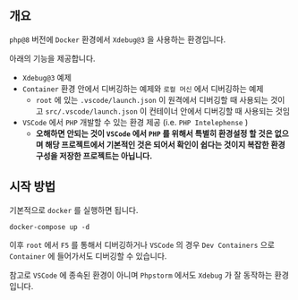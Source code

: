 ## 개요

`php@8` 버전에 `Docker` 환경에서 `Xdebug@3` 을 사용하는 환경입니다.

아래의 기능을 제공합니다.

- `Xdebug@3` 예제
- `Container` 환경 안에서 디버깅하는 예제와 `로컬 머신` 에서 디버깅하는 예제
  - `root` 에 있는 `.vscode/launch.json` 이 원격에서 디버깅할 때 사용되는 것이고 `src/.vscode/launch.json` 이 컨테이너 안에서 디버깅할 때 사용되는 것임
- `VSCode` 에서 `PHP` 개발할 수 있는 환경 제공 (i.e. `PHP Intelephense` )
  - **오해하면 안되는 것이 `VSCode` 에서 `PHP` 를 위해서 특별히 환경설정 할 것은 없으며 해당 프로젝트에서 기본적인 것은 되어서 확인이 쉽다는 것이지 복잡한 환경 구성을 저장한 프로젝트는 아닙니다.**

## 시작 방법

기본적으로 `docker` 를 실행하면 됩니다.

```shell
docker-compose up -d
```

이후 `root` 에서 `F5` 를 통해서 디버깅하거나 `VSCode` 의 경우 `Dev Containers` 으로 `Container` 에 들어가서도 디버깅할 수 있습니다.

참고로 `VSCode` 에 종속된 환경이 아니며 `Phpstorm` 에서도 `Xdebug` 가 잘 동작하는 환경입니다.
